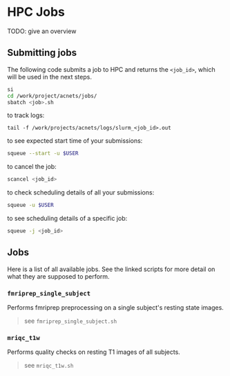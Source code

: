 # HPC Jobs

TODO: give an overview


## Submitting jobs

The following code submits a job to HPC and returns the `<job_id>`, which will be used in the next steps.

```bash
si
cd /work/project/acnets/jobs/
sbatch <job>.sh
```

to track logs:

```
tail -f /work/projects/acnets/logs/slurm_<job_id>.out
```

to see expected start time of your submissions:

```bash
squeue --start -u $USER
```

to cancel the job:

```bash
scancel <job_id>
```

to check scheduling details of all your submissions:

```bash
squeue -u $USER
```

to see scheduling details of a specific job:

```bash
squeue -j <job_id>
```


## Jobs

Here is a list of all available jobs. See the linked scripts for more detail on what they are supposed to perform.

### `fmriprep_single_subject`

Performs fmriprep preprocessing on a single subject's resting state images.

> see `fmriprep_single_subject.sh`


### `mriqc_t1w`

Performs quality checks on resting T1 images of all subjects.

> see `mriqc_t1w.sh`

